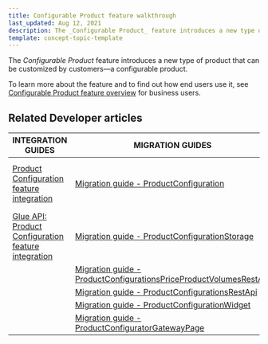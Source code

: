 ```yaml
---
title: Configurable Product feature walkthrough
last_updated: Aug 12, 2021
description: The _Configurable Product_ feature introduces a new type of product that can be customized by customers—a configurable product
template: concept-topic-template
---
```


The _Configurable Product_ feature introduces a new type of product that can be customized by customers—a configurable product.

To learn more about the feature and to find out how end users use it, see [Configurable Product feature overview](/docs/scos/user/features/{{page.version}}/configurable-product-feature-overview.html) for business users.

## Related Developer articles

|INTEGRATION GUIDES | MIGRATION GUIDES | DATA IMPORT | REFERENCES |
|---------|---------|---------|---------|
| [Product Configuration feature integration](/docs/scos/dev/feature-integration-guides/{{page.version}}/product-configuration-feature-integration.html)| [Migration guide - ProductConfiguration](/docs/scos/dev/module-migration-guides/migration-guide-productconfiguration.html) | [File details product_concrete_pre_configuration.csv](/docs/scos/dev/data-import/{{page.version}}/data-import-categories/special-product-types/configurable-product-import-category/file-details-product-concrete-pre-configuration.csv.html)  | [Configuration process flow of Configurable Product](/docs/scos/dev/feature-walkthroughs/{{page.version}}/configurable-product-feature-walkthrough/configuration-process-flow-of-configurable-product.html) |
| [Glue API: Product Configuration feature integration](/docs/scos/dev/feature-integration-guides/{{page.version}}/glue-api/glue-api-product-configuration-feature-integration.html) |[Migration guide - ProductConfigurationStorage](/docs/scos/dev/module-migration-guides/migration-guide-productconfigurationstorage.html)   |  |  |
|   | [Migration guide - ProductConfigurationsPriceProductVolumesRestApi](/docs/scos/dev/module-migration-guides/migration-guide-productconfigurationspriceproductvolumesrestapi.html)  |  |  |
|   | [Migration guide - ProductConfigurationsRestApi](/docs/scos/dev/module-migration-guides/migration-guide-productconfigurationsrestapi.html)  |  |  |
|   | [Migration guide - ProductConfigurationWidget](/docs/scos/dev/module-migration-guides/migration-guide-productconfigurationsrestapi.html)  |  |  |
|   | [Migration guide - ProductConfiguratorGatewayPage](/docs/scos/dev/module-migration-guides/migration-guide-productconfiguratorgatewaypage.html)  |  |  |
